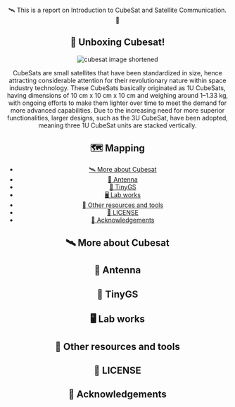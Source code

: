 <div align="center">
🛰️ This is a report on Introduction to CubeSat and Satellite Communication. 📡

 
## 🎁 Unboxing Cubesat!
![cubesat image shortened](https://github.com/user-attachments/assets/010089f9-3cf1-4272-8012-e810ffe9565f)

CubeSats are small satellites that have been standardized in size, hence attracting considerable attention for their revolutionary nature within space industry technology. These CubeSats basically originated as 1U CubeSats, having dimensions of 10 cm x 10 cm x 10 cm and weighing around 1–1.33 kg, with ongoing efforts to make them lighter over time to meet the demand for more advanced capabilities. Due to the increasing need for more superior functionalities, larger designs, such as the 3U CubeSat, have been adopted, meaning three 1U CubeSat units are stacked vertically.

## 🗺 Mapping
 - [🛰 More about Cubesat ](#moreaboutcubesat)
 - [📶 Antenna](#antenna)
 - [📡 TinyGS](#tinygs)
 - [🖥 Lab works](#labworks)
 - [🔨 Other resources and tools](#otherresourcesandtools)
 - [📄 LICENSE](#license)
 - [📃 Acknowledgements](#acknowledgements)


## 🛰 More about Cubesat
## 📶 Antenna
## 📡 TinyGS
## 🖥 Lab works
## 🔨 Other resources and tools
## 📄  LICENSE
## 📃 Acknowledgements
